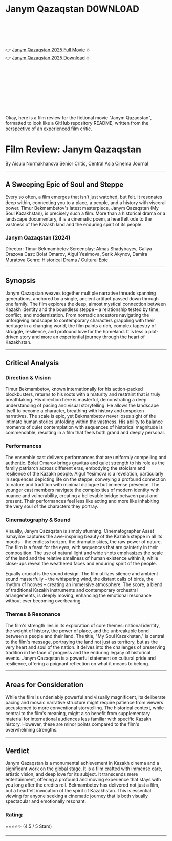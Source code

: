 # Janym Qazaqstan D0WNL0AD

<br><br><br><br>


👉 <a href="https://Timothy-idathofchau1984.github.io/xrfaexctrg/">Janym Qazaqstan 2025 Full Movie</a> 🔥
<br>
👉 <a href="https://Timothy-idathofchau1984.github.io/xrfaexctrg/">Janym Qazaqstan 2025 Download</a> 🔥


<br><br><br><br><br><br><br><br>


Okay, here is a film review for the fictional movie "Janym Qazaqstan", formatted to look like a GitHub repository README, written from the perspective of an experienced film critic.



# Film Review: Janym Qazaqstan

By Aisulu Nurmakhanova
Senior Critic, Central Asia Cinema Journal

---

## A Sweeping Epic of Soul and Steppe

Every so often, a film emerges that isn't just watched, but felt. It resonates deep within, connecting you to a place, a people, and a history with visceral power. Timur Bekmambetov's latest masterpiece, Janym Qazaqstan (My Soul Kazakhstan), is precisely such a film. More than a historical drama or a landscape documentary, it is a cinematic poem, a heartfelt ode to the vastness of the Kazakh land and the enduring spirit of its people.

### Janym Qazaqstan (2024)

   Director: Timur Bekmambetov
   Screenplay: Almas Shadybayev, Galiya Orazova
   Cast: Bolat Omarov, Aigul Yesimova, Serik Akynov, Damira Muratova
   Genre: Historical Drama / Cultural Epic

---

## Synopsis

Janym Qazaqstan weaves together multiple narrative threads spanning generations, anchored by a single, ancient artifact passed down through one family. The film explores the deep, almost mystical connection between Kazakh identity and the boundless steppe – a relationship tested by time, conflict, and modernization. From nomadic ancestors navigating the unforgiving landscape to contemporary characters grappling with their heritage in a changing world, the film paints a rich, complex tapestry of struggle, resilience, and profound love for the homeland. It is less a plot-driven story and more an experiential journey through the heart of Kazakhstan.

---

## Critical Analysis

### Direction & Vision

Timur Bekmambetov, known internationally for his action-packed blockbusters, returns to his roots with a maturity and restraint that is truly breathtaking. His direction here is masterful, demonstrating a deep understanding of pacing and visual storytelling. He allows the landscape itself to become a character, breathing with history and unspoken narratives. The scale is epic, yet Bekmambetov never loses sight of the intimate human stories unfolding within the vastness. His ability to balance moments of quiet contemplation with sequences of historical magnitude is commendable, resulting in a film that feels both grand and deeply personal.

### Performances

The ensemble cast delivers performances that are uniformly compelling and authentic. Bolat Omarov brings gravitas and quiet strength to his role as the family patriarch across different eras, embodying the stoicism and resilience of the Kazakh people. Aigul Yesimova is a revelation, particularly in sequences depicting life on the steppe, conveying a profound connection to nature and tradition with minimal dialogue but immense presence. The younger cast members navigate the complexities of modern identity with nuance and vulnerability, creating a believable bridge between past and present. Their performances feel less like acting and more like inhabiting the very soul of the characters they portray.

### Cinematography & Sound

Visually, Janym Qazaqstan is simply stunning. Cinematographer Asset Ismayilov captures the awe-inspiring beauty of the Kazakh steppe in all its moods – the endless horizon, the dramatic skies, the raw power of nature. The film is a feast for the eyes, with sequences that are painterly in their composition. The use of natural light and wide shots emphasizes the scale of the land and the relative smallness of human existence within it, while close-ups reveal the weathered faces and enduring spirit of the people.

Equally crucial is the sound design. The film utilizes silence and ambient sound masterfully – the whispering wind, the distant calls of birds, the rhythm of hooves – creating an immersive atmosphere. The score, a blend of traditional Kazakh instruments and contemporary orchestral arrangements, is deeply moving, enhancing the emotional resonance without ever becoming overbearing.

### Themes & Resonance

The film's strength lies in its exploration of core themes: national identity, the weight of history, the power of place, and the unbreakable bond between a people and their land. The title, "My Soul Kazakhstan," is central to the film's message, portraying the land not just as territory, but as the very heart and soul of the nation. It delves into the challenges of preserving tradition in the face of progress and the enduring legacy of historical events. Janym Qazaqstan is a powerful statement on cultural pride and resilience, offering a poignant reflection on what it means to belong.

---

## Areas for Consideration

While the film is undeniably powerful and visually magnificent, its deliberate pacing and mosaic narrative structure might require patience from viewers accustomed to more conventional storytelling. The historical context, while central to the film's meaning, might also benefit from supplementary material for international audiences less familiar with specific Kazakh history. However, these are minor points compared to the film's overwhelming strengths.

---

## Verdict

Janym Qazaqstan is a monumental achievement in Kazakh cinema and a significant work on the global stage. It is a film crafted with immense care, artistic vision, and deep love for its subject. It transcends mere entertainment, offering a profound and moving experience that stays with you long after the credits roll. Bekmambetov has delivered not just a film, but a heartfelt invocation of the spirit of Kazakhstan. This is essential viewing for anyone seeking a cinematic journey that is both visually spectacular and emotionally resonant.

### Rating:

⭐️⭐️⭐️⭐️✨ (4.5 / 5 Stars)

---

